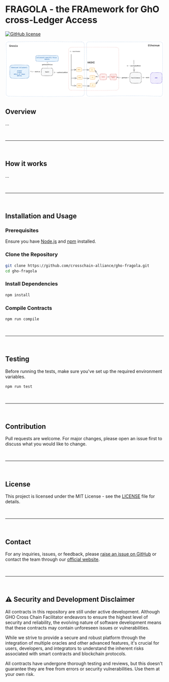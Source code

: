 # FRAGOLA - the FRAmework for GhO cross-Ledger Access


[![GitHub license](https://img.shields.io/badge/license-MIT.svg)](https://github.com/crosschain-alliance/gho-fragola/blob/develop/LICENSE.md)

![alt text](./resources/diagram.png)

## Overview

...

&nbsp;

***

&nbsp;

## How it works

...


&nbsp;

***

&nbsp;

## Installation and Usage

### Prerequisites

Ensure you have [Node.js](https://nodejs.org/) and [npm](https://www.npmjs.com/) installed.

### Clone the Repository

```bash
git clone https://github.com/crosschain-alliance/gho-fragola.git
cd gho-fragola
```

### Install Dependencies

```bash
npm install
```

### Compile Contracts

```bash
npm run compile
```

&nbsp;

***

&nbsp;

## Testing

Before running the tests, make sure you've set up the required environment variables.

```bash
npm run test
```

&nbsp;

***

&nbsp;

## Contribution

Pull requests are welcome. For major changes, please open an issue first to discuss what you would like to change.

&nbsp;

***

&nbsp;

## License

This project is licensed under the MIT License - see the [LICENSE](LICENSE) file for details.


&nbsp;

***

&nbsp;
## Contact

For any inquiries, issues, or feedback, please [raise an issue on GitHub](https://github.com/crosschain-alliance/gho-fragola/issues) or contact the team through our [official website](#).

&nbsp;

***

&nbsp;

## ⚠️ Security and Development Disclaimer

All contracts in this repository are still under active development. Although GHO Cross Chain Facilitator endeavors to ensure the highest level of security and reliability, the evolving nature of software development means that these contracts may contain unforeseen issues or vulnerabilities.

While we strive to provide a secure and robust platform through the integration of multiple oracles and other advanced features, it's crucial for users, developers, and integrators to understand the inherent risks associated with smart contracts and blockchain protocols.

All contracts have undergone thorough testing and reviews, but this doesn't guarantee they are free from errors or security vulnerabilities. Use them at your own risk.

